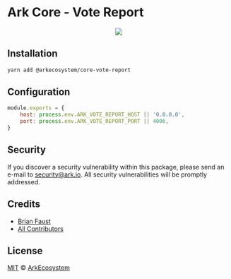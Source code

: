 # Ark Core - Vote Report

<p align="center">
    <img src="../../banner.png?sanitize=true" />
</p>

## Installation

```bash
yarn add @arkecosystem/core-vote-report
```

## Configuration

```js
module.exports = {
	host: process.env.ARK_VOTE_REPORT_HOST || '0.0.0.0',
	port: process.env.ARK_VOTE_REPORT_PORT || 4006,
}
```

## Security

If you discover a security vulnerability within this package, please send an e-mail to security@ark.io. All security vulnerabilities will be promptly addressed.

## Credits

-   [Brian Faust](https://github.com/faustbrian)
-   [All Contributors](../../../../contributors)

## License

[MIT](LICENSE) © [ArkEcosystem](https://ark.io)
